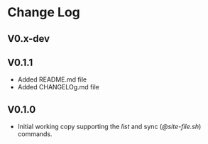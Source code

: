 # Change Log

## V0.x-dev

## V0.1.1
- Added README.md file
- Added CHANGELOg.md file

## V0.1.0

- Initial working copy supporting the *list* and sync (*@site-file.sh*) commands.